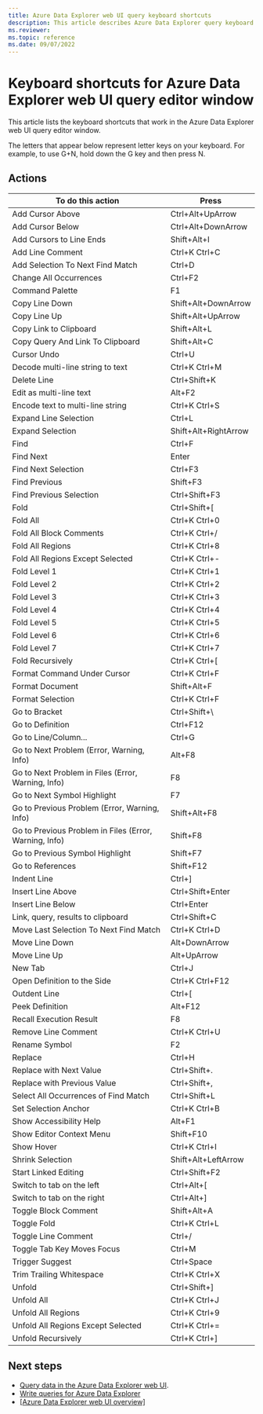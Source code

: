 ```yaml
---
title: Azure Data Explorer web UI query keyboard shortcuts
description: This article describes Azure Data Explorer query keyboard shortcuts (hot-keys) in Azure Data Explorer web UI.
ms.reviewer: 
ms.topic: reference
ms.date: 09/07/2022
---
```


# Keyboard shortcuts for Azure Data Explorer web UI query editor window

This article lists the keyboard shortcuts that work in the Azure Data Explorer web UI query editor window.

The letters that appear below represent letter keys on your keyboard. For example, to use G+N, hold down the G key and then press N.

## Actions

|To do this action                                       |Press                 |
|--------------------------------------------------------|----------------------|
| Add Cursor Above                                       | Ctrl+Alt+UpArrow     |
| Add Cursor Below                                       | Ctrl+Alt+DownArrow   |
| Add Cursors to Line Ends                               | Shift+Alt+I          |
| Add Line Comment                                       | Ctrl+K Ctrl+C        |
| Add Selection To Next Find Match                       | Ctrl+D               |
| Change All Occurrences                                 | Ctrl+F2              |
| Command Palette                                        | F1                   |
| Copy Line Down                                         | Shift+Alt+DownArrow  |
| Copy Line Up                                           | Shift+Alt+UpArrow    |
| Copy Link to Clipboard                                 | Shift+Alt+L          |
| Copy Query And Link To Clipboard                       | Shift+Alt+C          |
| Cursor Undo                                            | Ctrl+U               |
| Decode multi-line string to text                       | Ctrl+K Ctrl+M        |
| Delete Line                                            | Ctrl+Shift+K         |
| Edit as multi-line text                                | Alt+F2               |
| Encode text to multi-line string                       | Ctrl+K Ctrl+S        |
| Expand Line Selection                                  | Ctrl+L               |
| Expand Selection                                       | Shift+Alt+RightArrow |
| Find                                                   | Ctrl+F               |
| Find Next                                              | Enter                |
| Find Next Selection                                    | Ctrl+F3              |
| Find Previous                                          | Shift+F3             |
| Find Previous Selection                                | Ctrl+Shift+F3        |
| Fold                                                   | Ctrl+Shift+[         |
| Fold All                                               | Ctrl+K Ctrl+0        |
| Fold All Block Comments                                | Ctrl+K Ctrl+/        |
| Fold All Regions                                       | Ctrl+K Ctrl+8        |
| Fold All Regions Except Selected                       | Ctrl+K Ctrl+-        |
| Fold Level 1                                           | Ctrl+K Ctrl+1        |
| Fold Level 2                                           | Ctrl+K Ctrl+2        |
| Fold Level 3                                           | Ctrl+K Ctrl+3        |
| Fold Level 4                                           | Ctrl+K Ctrl+4        |
| Fold Level 5                                           | Ctrl+K Ctrl+5        |
| Fold Level 6                                           | Ctrl+K Ctrl+6        |
| Fold Level 7                                           | Ctrl+K Ctrl+7        |
| Fold Recursively                                       | Ctrl+K Ctrl+[        |
| Format Command Under Cursor                            | Ctrl+K Ctrl+F        |
| Format Document                                        | Shift+Alt+F          |
| Format Selection                                       | Ctrl+K Ctrl+F        |
| Go to Bracket                                          | Ctrl+Shift+\         |
| Go to Definition                                       | Ctrl+F12             |
| Go to Line/Column...                                   | Ctrl+G               |
| Go to Next Problem (Error, Warning, Info)              | Alt+F8               |
| Go to Next Problem in Files (Error, Warning, Info)     | F8                   |
| Go to Next Symbol Highlight                            | F7                   |
| Go to Previous Problem (Error, Warning, Info)          | Shift+Alt+F8         |
| Go to Previous Problem in Files (Error, Warning, Info) | Shift+F8             |
| Go to Previous Symbol Highlight                        | Shift+F7             |
| Go to References                                       | Shift+F12            |
| Indent Line                                            | Ctrl+]               |
| Insert Line Above                                      | Ctrl+Shift+Enter     |
| Insert Line Below                                      | Ctrl+Enter           |
| Link, query, results to clipboard                      | Ctrl+Shift+C         |
| Move Last Selection To Next Find Match                 | Ctrl+K Ctrl+D        |
| Move Line Down                                         | Alt+DownArrow        |
| Move Line Up                                           | Alt+UpArrow          |
| New Tab                                                | Ctrl+J               |
| Open Definition to the Side                            | Ctrl+K Ctrl+F12      |
| Outdent Line                                           | Ctrl+[               |
| Peek Definition                                        | Alt+F12              |
| Recall Execution Result                                | F8                   |
| Remove Line Comment                                    | Ctrl+K Ctrl+U        |
| Rename Symbol                                          | F2                   |
| Replace                                                | Ctrl+H               |
| Replace with Next Value                                | Ctrl+Shift+.         |
| Replace with Previous Value                            | Ctrl+Shift+,         |
| Select All Occurrences of Find Match                   | Ctrl+Shift+L         |
| Set Selection Anchor                                   | Ctrl+K Ctrl+B        |
| Show Accessibility Help                                | Alt+F1               |
| Show Editor Context Menu                               | Shift+F10            |
| Show Hover                                             | Ctrl+K Ctrl+I        |
| Shrink Selection                                       | Shift+Alt+LeftArrow  |
| Start Linked Editing                                   | Ctrl+Shift+F2        |
| Switch to tab on the left                              | Ctrl+Alt+[           |
| Switch to tab on the right                             | Ctrl+Alt+]           |
| Toggle Block Comment                                   | Shift+Alt+A          |
| Toggle Fold                                            | Ctrl+K Ctrl+L        |
| Toggle Line Comment                                    | Ctrl+/               |
| Toggle Tab Key Moves Focus                             | Ctrl+M               |
| Trigger Suggest                                        | Ctrl+Space           |
| Trim Trailing Whitespace                               | Ctrl+K Ctrl+X        |
| Unfold                                                 | Ctrl+Shift+]         |
| Unfold All                                             | Ctrl+K Ctrl+J        |
| Unfold All Regions                                     | Ctrl+K Ctrl+9        |
| Unfold All Regions Except Selected                     | Ctrl+K Ctrl+=        |
| Unfold Recursively                                     | Ctrl+K Ctrl+]        |

## Next steps

- [Query data in the Azure Data Explorer web UI](web-query-data.md).
- [Write queries for Azure Data Explorer](write-queries.md)
- [[Azure Data Explorer web UI overview]](web-ui-overview.md)
